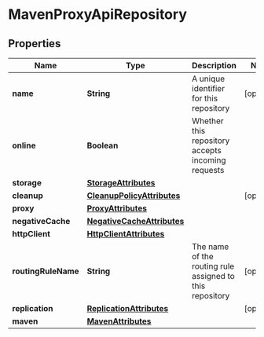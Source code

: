 
# MavenProxyApiRepository

## Properties
Name | Type | Description | Notes
------------ | ------------- | ------------- | -------------
**name** | **String** | A unique identifier for this repository |  [optional]
**online** | **Boolean** | Whether this repository accepts incoming requests | 
**storage** | [**StorageAttributes**](StorageAttributes.md) |  | 
**cleanup** | [**CleanupPolicyAttributes**](CleanupPolicyAttributes.md) |  |  [optional]
**proxy** | [**ProxyAttributes**](ProxyAttributes.md) |  | 
**negativeCache** | [**NegativeCacheAttributes**](NegativeCacheAttributes.md) |  | 
**httpClient** | [**HttpClientAttributes**](HttpClientAttributes.md) |  | 
**routingRuleName** | **String** | The name of the routing rule assigned to this repository |  [optional]
**replication** | [**ReplicationAttributes**](ReplicationAttributes.md) |  |  [optional]
**maven** | [**MavenAttributes**](MavenAttributes.md) |  | 



